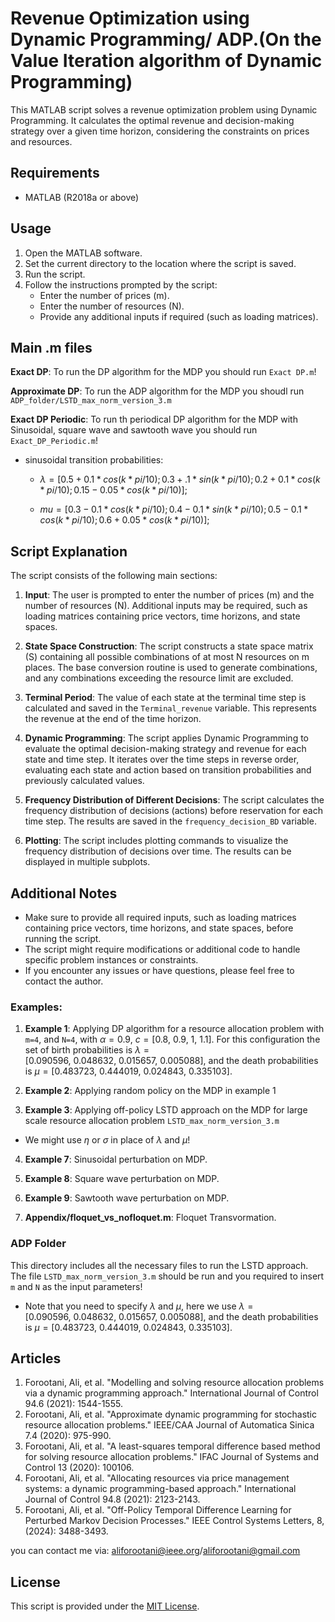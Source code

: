 
# Revenue Optimization using Dynamic Programming/ ADP.(On the Value Iteration algorithm of Dynamic Programming) 

This MATLAB script solves a revenue optimization problem using Dynamic Programming. It calculates the optimal revenue and decision-making strategy over a given time horizon, considering the constraints on prices and resources.

## Requirements
- MATLAB (R2018a or above)

## Usage
1. Open the MATLAB software.
2. Set the current directory to the location where the script is saved.
3. Run the script.
4. Follow the instructions prompted by the script:
   - Enter the number of prices (m).
   - Enter the number of resources (N).
   - Provide any additional inputs if required (such as loading matrices).

## Main .m files

**Exact DP**: To run the DP algorithm for the MDP you should run `Exact DP.m`!

**Approximate DP**: To run the ADP algorithm for the MDP you shoudl run `ADP_folder/LSTD_max_norm_version_3.m`

**Exact DP  Periodic**: To run th periodical DP algorithm for the MDP with Sinusoidal, square wave and sawtooth wave you should run `Exact_DP_Periodic.m`!

- sinusoidal transition probabilities:

    - $\lambda=[0.5+0.1*cos(k*pi/10);0.3+.1*sin(k*pi/10);0.2+0.1*cos(k*pi/10); 0.15-0.05*cos(k*pi/10)]$;

    - $mu=[0.3-0.1*cos(k*pi/10);0.4-0.1*sin(k*pi/10);0.5-0.1*cos(k*pi/10); 0.6+0.05*cos(k*pi/10)]$;
    


## Script Explanation
The script consists of the following main sections:

1. **Input**: The user is prompted to enter the number of prices (m) and the number of resources (N). Additional inputs may be required, such as loading matrices containing price vectors, time horizons, and state spaces.

2. **State Space Construction**: The script constructs a state space matrix (S) containing all possible combinations of at most N resources on m places. The base conversion routine is used to generate combinations, and any combinations exceeding the resource limit are excluded.

3. **Terminal Period**: The value of each state at the terminal time step is calculated and saved in the `Terminal_revenue` variable. This represents the revenue at the end of the time horizon.

4. **Dynamic Programming**: The script applies Dynamic Programming to evaluate the optimal decision-making strategy and revenue for each state and time step. It iterates over the time steps in reverse order, evaluating each state and action based on transition probabilities and previously calculated values.

5. **Frequency Distribution of Different Decisions**: The script calculates the frequency distribution of decisions (actions) before reservation for each time step. The results are saved in the `frequency_decision_BD` variable.

6. **Plotting**: The script includes plotting commands to visualize the frequency distribution of decisions over time. The results can be displayed in multiple subplots.

## Additional Notes
- Make sure to provide all required inputs, such as loading matrices containing price vectors, time horizons, and state spaces, before running the script.
- The script might require modifications or additional code to handle specific problem instances or constraints.
- If you encounter any issues or have questions, please feel free to contact the author.

### Examples:

1. **Example 1**: Applying DP algorithm for a resource allocation problem with `m=4`, and `N=4`, with $\alpha=0.9$, $c= [0.8,\ 0.9,\ 1,\ 1.1]$. For this configuration the set of birth probabilities is $\lambda= [0.090596,\ 0.048632,\ 0.015657,\ 0.005088],$ and the death probabilities is 
$\mu = [0.483723,\ 0.444019,\ 0.024843,\ 0.335103]$.

2. **Example 2**: Applying random policy on the MDP in example 1

3. **Example 3**: Applying off-policy LSTD approach on the MDP for large scale resource allocation problem  `LSTD_max_norm_version_3.m`

- We might use $\eta$ or $\sigma$ in place of $\lambda$ and $\mu$!

4. **Example 7**: Sinusoidal perturbation on MDP.

5. **Example 8**: Square wave perturbation on MDP.

6. **Example 9**: Sawtooth wave perturbation on MDP.

7. **Appendix/floquet_vs_nofloquet.m**: Floquet Transvormation.

### ADP Folder 

This directory includes all the necessary files to run the LSTD approach. The file `LSTD_max_norm_version_3.m` should be run and you required to insert `m` and `N` as the input parameters! 
- Note that you need to specify $\lambda$ and $\mu$, here we use $\lambda= [0.090596,\ 0.048632,\ 0.015657,\ 0.005088],$ and the death probabilities is 
$\mu = [0.483723,\ 0.444019,\ 0.024843,\ 0.335103]$.


## Articles

1. Forootani, Ali, et al. "Modelling and solving resource allocation problems via a dynamic programming approach." International Journal of Control 94.6 (2021): 1544-1555.
2. Forootani, Ali, et al. "Approximate dynamic programming for stochastic resource allocation problems." IEEE/CAA Journal of Automatica Sinica 7.4 (2020): 975-990.
3. Forootani, Ali, et al. "A least-squares temporal difference based method for solving resource allocation problems." IFAC Journal of Systems and Control 13 (2020): 100106.
4. Forootani, Ali, et al. "Allocating resources via price management systems: a dynamic programming-based approach." International Journal of Control 94.8 (2021): 2123-2143.
5. Forootani, Ali, et al. "Off-Policy Temporal Difference Learning for Perturbed Markov Decision Processes." IEEE Control Systems Letters, 8, (2024): 3488-3493.

you can contact me via: aliforootani@ieee.org/aliforootani@gmail.com

## License
This script is provided under the [MIT License](https://opensource.org/licenses/MIT).
